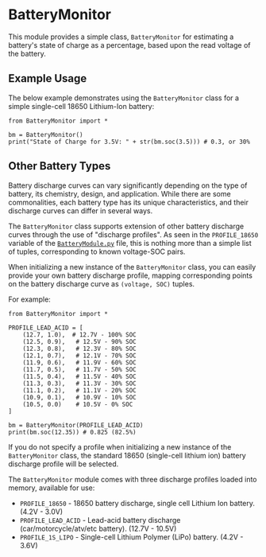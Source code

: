 # BatteryMonitor
This module provides a simple class, `BatteryMonitor` for estimating a battery's state of charge as a percentage, based upon the read voltage of the battery.

## Example Usage
The below example demonstrates using the `BatteryMonitor` class for a simple single-cell 18650 Lithium-Ion battery:

```
from BatteryMonitor import *

bm = BatteryMonitor()
print("State of Charge for 3.5V: " + str(bm.soc(3.5))) # 0.3, or 30%
```

## Other Battery Types
Battery discharge curves can vary significantly depending on the type of battery, its chemistry, design, and application. While there are some commonalities, each battery type has its unique characteristics, and their discharge curves can differ in several ways.

The `BatteryMonitor` class supports extension of other battery discharge curves through the use of "discharge profiles". As seen in the `PROFILE_18650` variable of the [`BatteryModule.py`](./BatteryMonitor.py) file, this is nothing more than a simple list of tuples, corresponding to known voltage-SOC pairs. 

When initializing a new instance of the `BatteryMonitor` class, you can easily provide your own battery discharge profile, mapping corresponding points on the battery discharge curve as `(voltage, SOC)` tuples. 

For example:

```
from BatteryMonitor import *

PROFILE_LEAD_ACID = [
    (12.7, 1.0),  # 12.7V - 100% SOC
    (12.5, 0.9),   # 12.5V - 90% SOC
    (12.3, 0.8),   # 12.3V - 80% SOC
    (12.1, 0.7),   # 12.1V - 70% SOC
    (11.9, 0.6),   # 11.9V - 60% SOC
    (11.7, 0.5),   # 11.7V - 50% SOC
    (11.5, 0.4),   # 11.5V - 40% SOC
    (11.3, 0.3),   # 11.3V - 30% SOC
    (11.1, 0.2),   # 11.1V - 20% SOC
    (10.9, 0.1),   # 10.9V - 10% SOC
    (10.5, 0.0)    # 10.5V - 0% SOC
]

bm = BatteryMonitor(PROFILE_LEAD_ACID)
print(bm.soc(12.35)) # 0.825 (82.5%)
```

If you do not specify a profile when initializing a new instance of the `BatteryMonitor` class, the standard 18650 (single-cell lithium ion) battery discharge profile will be selected.

The `BatteryMonitor` module comes with three discharge profiles loaded into memory, available for use:
- `PROFILE_18650` - 18650 battery discharge, single cell Lithium Ion battery. (4.2V - 3.0V)
- `PROFILE_LEAD_ACID` - Lead-acid battery discharge (car/motorcycle/atv/etc battery). (12.7V - 10.5V)
- `PROFILE_1S_LIPO` - Single-cell Lithium Polymer (LiPo) battery. (4.2V - 3.6V)